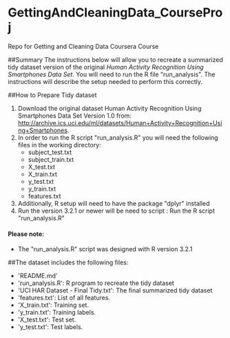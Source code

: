 # GettingAndCleaningData_CourseProj
Repo for Getting and Cleaning Data Coursera Course

##Summary
The instructions below will allow you to recreate a summarized tidy 
dataset version of the original *Human Activity Recognition Using 
Smartphones Data Set*. 
You will need to run the R file "run_analysis". The instructions will 
describe the setup needed to perform this correctly. 

##How to Prepare Tidy dataset
1. Download the original dataset Human Activity Recognition Using 
   Smartphones Data Set Version 1.0 from: 
   http://archive.ics.uci.edu/ml/datasets/Human+Activity+Recognition+Using+Smartphones.
2. In order to run the R script "run_analysis.R" you will need the 
   following files in the working directory:
	* subject_test.txt
	* subject_train.txt
	* X_test.txt
	* X_train.txt
	* y_test.txt
	* y_train.txt
	* features.txt
3. Additionally, R setup will need to have the package "dplyr" 
   installed
4. Run the version 3.2.1 or newer will be need to script :
Run the R script "run_analysis.R"

#### Please note:
* The "run_analysis.R" script was designed with R version 3.2.1

##The dataset includes the following files:
* 'README.md'
* 'run_analysis.R': R program to recreate the tidy dataset
* 'UCI HAR Dataset - Final Tidy.txt': The final summarized tidy dataset
* 'features.txt': List of all features.
* 'X_train.txt': Training set.
* 'y_train.txt': Training labels.
* 'X_test.txt': Test set.
* 'y_test.txt': Test labels.
